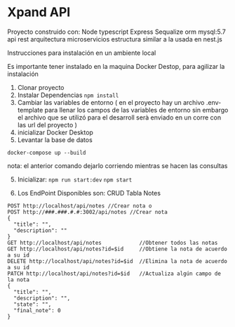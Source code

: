 

# Xpand API

Proyecto construido con:
Node
typescript
Express
Sequalize orm
mysql:5.7
api rest
arquitectura microservicios 
estructura similar a la usada en nest.js

Instrucciones para instalación en un ambiente local

Es importante tener instalado en la maquina Docker Destop, para agilizar la instalación

1. Clonar proyecto
2. Instalar Dependencias
```npm install```
3. Cambiar las variables de entorno
( en el proyecto hay un archivo .env-template para llenar los campos de las variables de entorno sin embargo el archivo que se utilizó para el desarroll serà enviado en un corre con las url del  proyecto )
3. inicializar Docker Desktop
4. Levantar la base de datos
```
docker-compose up --build
```
nota: el anterior comando dejarlo corriendo mientras se hacen las consultas

5. Inicializar: 
```npm run start:dev```
```npm start```

7. Los EndPoint Disponibles son:
CRUD Tabla Notes
```
POST http://localhost/api/notes //Crear nota o
POST http://###.###.#.#:3002/api/notes //Crear nota
{
  "title": "",
  "description": ""
}
GET http://localhost/api/notes            //Obtener todos las notas
GET http://localhost/api/notes?id=$id     //Obtiene la nota de acuerdo a su id
DELETE http://localhost/api/notes?id=$id  //Elimina la nota de acuerdo a su id
PATCH http://localhost/api/notes?id=$id   //Actualiza algún campo de la nota
{
  "title": "",
  "description": "",
  "state": "",
  "final_note": 0
}
```



